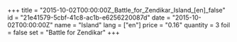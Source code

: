 +++
title = "2015-10-02T00:00:00Z_Battle_for_Zendikar_Island_[en]_false"
id = "21e41579-5cbf-41c8-ac1b-e6256220087d"
date = "2015-10-02T00:00:00Z"
name = "Island"
lang = ["en"]
price = "0.16"
quantity = 3
foil = false
set = "Battle for Zendikar"
+++
